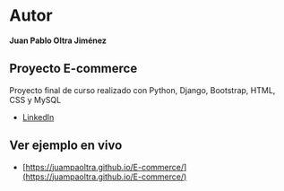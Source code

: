 
# Autor
**Juan Pablo Oltra Jiménez**
## Proyecto E-commerce

Proyecto final de curso realizado con Python, Django, Bootstrap, HTML, CSS y MySQL

* [LinkedIn](https://www.linkedin.com/in/juampaoltra/)

## Ver ejemplo en vivo
- [https://juampaoltra.github.io/E-commerce/](https://juampaoltra.github.io/E-commerce/)
